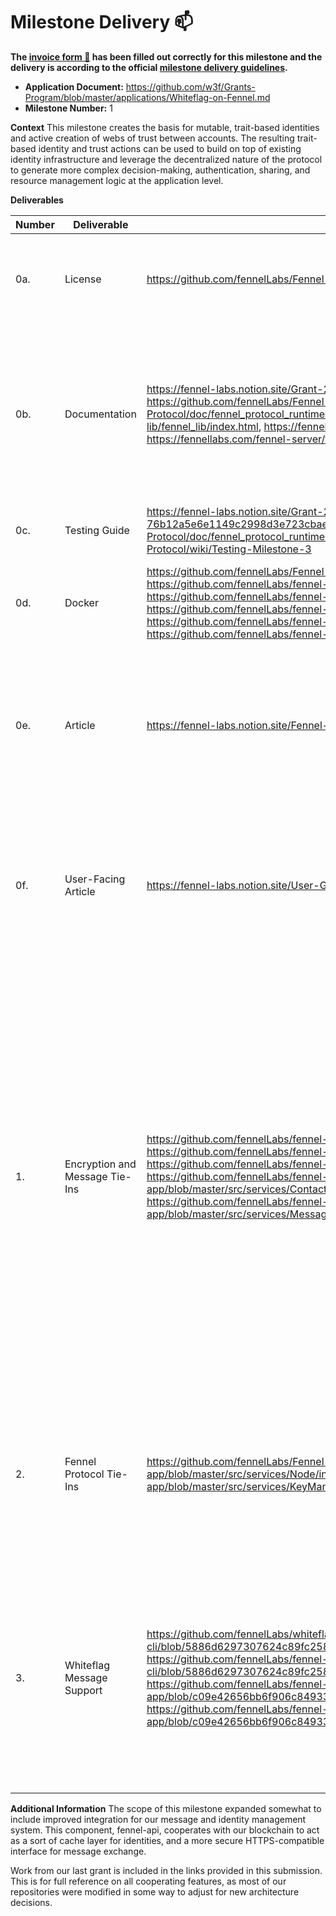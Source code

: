 # Milestone Delivery :mailbox:

**The [invoice form :pencil:](https://docs.google.com/forms/d/e/1FAIpQLSfmNYaoCgrxyhzgoKQ0ynQvnNRoTmgApz9NrMp-hd8mhIiO0A/viewform) has been filled out correctly for this milestone and the delivery is according to the official [milestone delivery guidelines](https://github.com/w3f/Grants-Program/blob/master/docs/milestone-deliverables-guidelines.md).**  

* **Application Document:** https://github.com/w3f/Grants-Program/blob/master/applications/Whiteflag-on-Fennel.md
* **Milestone Number:** 1

**Context**
This milestone creates the basis for mutable, trait-based identities and active creation of webs of trust between accounts. The resulting trait-based identity and trust actions can be used to build on top of existing identity infrastructure and leverage the decentralized nature of the protocol to generate more complex decision-making, authentication, sharing, and resource management logic at the application level.

**Deliverables**

| Number | Deliverable | Link | Notes |
| ------------- | ------------- | ------------- |------------- |
| 0a. | License | https://github.com/fennelLabs/Fennel-Protocol/blob/main/LICENSE | Unlicense. All of our repositories include the same default UNLICENSE file. | 
| 0b. | Documentation | https://fennel-labs.notion.site/Grant-2-d6f134a5b65f4556823ae648e3b68e68, https://github.com/fennelLabs/Fennel-Protocol/wiki, https://fennellabs.com/Fennel-Protocol/doc/fennel_protocol_runtime/index.html, https://fennellabs.com/fennel-lib/fennel_lib/index.html, https://fennellabs.com/fennel-cli/fennel_cli/, https://fennellabs.com/fennel-server/fennel_server/ | Documentation is provided both as generated inline documentation and a wiki. We've begun migrating the wiki over to Notion, so some content may be subject to change. | 
| 0c.  | Testing Guide | https://fennel-labs.notion.site/Grant-2-Milestone-1-Testing-Guide-76b12a5e6e1149c2998d3e723cbaeb09, https://fennellabs.com/Fennel-Protocol/doc/fennel_protocol_runtime/index.html, https://github.com/fennelLabs/Fennel-Protocol/wiki/Testing-Milestone-3 | Both automated testing and extrinsics calls are outlined. | 
| 0d. | Docker | https://github.com/fennelLabs/Fennel-Protocol/blob/main/Dockerfile, https://github.com/fennelLabs/fennel-lib/blob/master/Dockerfile, https://github.com/fennelLabs/fennel-cli/blob/master/Dockerfile, https://github.com/fennelLabs/fennel-server/blob/master/Dockerfile, https://github.com/fennelLabs/fennel-api/blob/master/Dockerfile, https://github.com/fennelLabs/fennel-api/blob/master/Dockerfile | Docker Compose is used to run tests, benchmarks, and documentation. | 
| 0e. | Article | https://fennel-labs.notion.site/Fennel-Platform-ac95115aea7542c8bae06a168e314042 | Self-hosted announcement article describing the purpose of the material included in this milestone. This will be published after the milestone is accepted. |
| 0f. | User-Facing Article | https://fennel-labs.notion.site/User-Guide-064b8c8de58f4e2a8206b3c5229fecc9 | A self-hosted user-facing article describing what these tools are _for_ and how you might use them, with slightly more ergonomic links to our setup documentation. |
| 1. | Encryption and Message Tie-Ins | https://github.com/fennelLabs/fennel-app, https://github.com/fennelLabs/fennel-api, https://github.com/fennelLabs/fennel-app/blob/master/src/services/rpc.service.js#L201, https://github.com/fennelLabs/fennel-app/blob/master/src/services/MessageAPI/index.js, https://github.com/fennelLabs/fennel-app/blob/master/src/services/ContactsManager.service.js, https://github.com/fennelLabs/fennel-app/blob/master/src/services/MessageEncryptionIndicatorsManager.service.js | Identity creation, key generation, and unencrypted message send/receive are all supported by our frontend. fennel-api provides an interface for a single message server to maintain a list of known identities so that messages may be exchanged. RSA encryption is fully supported by the new WebSocket JSON RPC exposed by fennel-cli, with Diffie-Hellman-based AES ciphers planned for the next expansion. |
| 2. | Fennel Protocol Tie-Ins | https://github.com/fennelLabs/Fennel-Protocol, https://github.com/fennelLabs/fennel-app/blob/master/src/services/Node/index.js, https://github.com/fennelLabs/fennel-app/blob/master/src/services/KeyManager/index.js | We used components of the polkadot.js API to construct a Node class wrapping Fennel Protocol to provide an interface we can implement extrinsics handlers through. |
| 3. | Whiteflag Message Support | https://github.com/fennelLabs/whiteflag-rust, https://github.com/fennelLabs/fennel-cli/blob/5886d6297307624c89fc258c3dd75c64b08ef712/src/fennel_rpc/mod.rs#L86, https://github.com/fennelLabs/fennel-cli/blob/5886d6297307624c89fc258c3dd75c64b08ef712/src/fennel_rpc/mod.rs#L92, https://github.com/fennelLabs/fennel-app/blob/c09e42656bb6f906c8493307b49b0dcdc4526b58/src/services/rpc.service.js#L191, https://github.com/fennelLabs/fennel-app/blob/c09e42656bb6f906c8493307b49b0dcdc4526b58/src/services/rpc.service.js#L201 | The aforementioned JSON RPC includes a basic encode/decode featureset for Whiteflag's Authentication messages. Visiting the Whiteflag tab on our main interface will show an example of encode/decode in action. |


**Additional Information**
The scope of this milestone expanded somewhat to include improved integration for our message and identity management system. This component, fennel-api, cooperates with our blockchain to act as a sort of cache layer for identities, and a more secure HTTPS-compatible interface for message exchange.

Work from our last grant is included in the links provided in this submission. This is for full reference on all cooperating features, as most of our repositories were modified in some way to adjust for new architecture decisions.